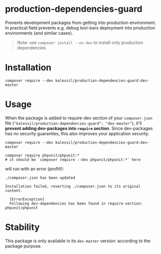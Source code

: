 # production-dependencies-guard

Prevents development packages from getting into production environment. In practical field 
prevents e.g. debug tool-bars deployment into production environments (and similar cases).

> Note: use `composer install --no-dev` to install only production dependencies

# Installation

`composer require --dev kalessil/production-dependencies-guard:dev-master`

# Usage

When the package is added to require-dev section of your `composer.json` file (`"kalessil/production-dependencies-guard": "dev-master"`),
it'll **prevent adding dev-packages into `require` section**. Since dev-packages has no security guaranties, this also 
improves your application security.

```
composer require --dev kalessil/production-dependencies-guard:dev-master

composer require phpunit/phpunit:*
# it should be `composer require --dev phpunit/phpunit:*` here
```

will run with an error (profit!):

```
./composer.json has been updated

Installation failed, reverting ./composer.json to its original content.

  [ErrorException]
  Following dev-dependencies has been found in require-section: phpunit/phpunit
```

# Stability

This package is only available in its `dev-master` version: according to the package purpose.